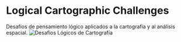 # Logical Cartographic Challenges
Desafios de pensamiento lógico aplicados a la cartografía y al análisis espacial.
![Desafios Lógicos de Cartografía](https://th.bing.com/th/id/OIG.m6VHXAOQi2sZGtgruTJS?pid=ImgGn)
